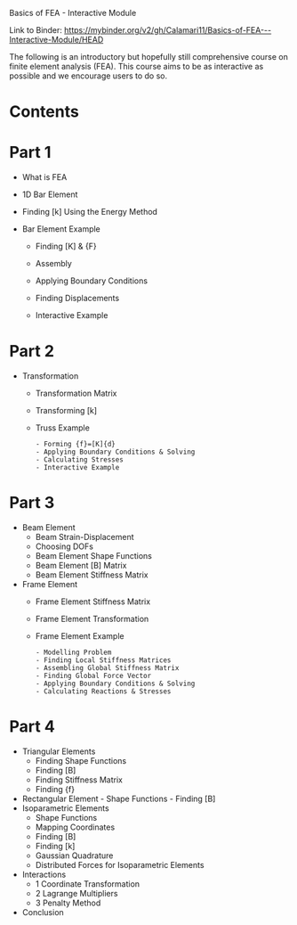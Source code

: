 Basics of FEA - Interactive Module

Link to Binder: https://mybinder.org/v2/gh/Calamari11/Basics-of-FEA---Interactive-Module/HEAD

The following is an introductory but hopefully still comprehensive course on finite element analysis (FEA). 
This course aims to be as interactive as possible and we encourage users to do so.

# Contents

# Part 1

- What is FEA

- 1D Bar Element

- Finding [k] Using the Energy Method

- Bar Element Example

    - Finding [K] & {F}
  
    - Assembly
  
    - Applying Boundary Conditions
  
    - Finding Displacements
  
    - Interactive Example

# Part 2

- Transformation
    - Transformation Matrix
    - Transforming [k]
    - Truss Example
      
          - Forming {f}=[K]{d}
          - Applying Boundary Conditions & Solving
          - Calculating Stresses
          - Interactive Example

# Part 3

- Beam Element
    - Beam Strain-Displacement
    - Choosing DOFs
    - Beam Element Shape Functions
    - Beam Element [B] Matrix
    - Beam Element Stiffness Matrix
- Frame Element
    - Frame Element Stiffness Matrix
    - Frame Element Transformation
    - Frame Element Example
 
          - Modelling Problem
          - Finding Local Stiffness Matrices
          - Assembling Global Stiffness Matrix
          - Finding Global Force Vector
          - Applying Boundary Conditions & Solving
          - Calculating Reactions & Stresses  

# Part 4

- Triangular Elements
    - Finding Shape Functions
    - Finding [B]
    - Finding Stiffness Matrix
    - Finding {f}
- Rectangular Element
      - Shape Functions
      - Finding [B]
- Isoparametric Elements
    - Shape Functions
    - Mapping Coordinates
    - Finding [B]
    - Finding [k]
    - Gaussian Quadrature
    - Distributed Forces for Isoparametric Elements
- Interactions
    - 1 Coordinate Transformation
    - 2 Lagrange Multipliers
    - 3 Penalty Method
- Conclusion
